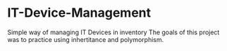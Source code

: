 # IT-Device-Management
Simple way of managing IT Devices in inventory
The goals of this project was to practice using inhertitance and polymorphism.
